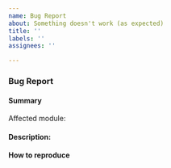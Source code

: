 ```yaml
---
name: Bug Report
about: Something doesn't work (as expected)
title: ''
labels: ''
assignees: ''

---
```


### Bug Report

#### Summary
Affected module: <module name>

#### Description:
<description>

#### How to reproduce
<!-- Please provide steps on how to reproduce the issue (screenshots would be great) -->

<!--
If you are having problems with fonts, please read:
https://github.com/tobi-wan-kenobi/bumblebee-status/issues/228
https://github.com/tobi-wan-kenobi/bumblebee-status/issues/210
https://github.com/tobi-wan-kenobi/bumblebee-status/issues/197
https://github.com/tobi-wan-kenobi/bumblebee-status/issues/233

Please note FontAwesome 5 is currently not supported:
https://github.com/tobi-wan-kenobi/bumblebee-status/issues/239
-->
